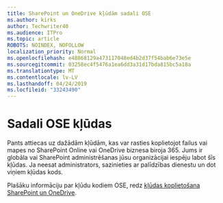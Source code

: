 ```yaml
---
title: SharePoint un OneDrive kļūdām sadali OSE
ms.author: kirks
author: Techwriter40
ms.audience: ITPro
ms.topic: article
ROBOTS: NOINDEX, NOFOLLOW
localization_priority: Normal
ms.openlocfilehash: e48868129a473117048ed4b2d37f54bab6e73e5e
ms.sourcegitcommit: 03258ec4f5476a1ea6dd3a31d17bda815bc5a18a
ms.translationtype: MT
ms.contentlocale: lv-LV
ms.lasthandoff: 04/24/2019
ms.locfileid: "33243490"
---
```

# <a name="ose-sharing-errors"></a>Sadali OSE kļūdas

Pants attiecas uz dažādām kļūdām, kas var rasties koplietojot failus vai mapes no SharePoint Online vai OneDrive biznesa biroja 365. Jums ir globāla vai SharePoint administrēšanas jūsu organizācijai iespēju labot šīs kļūdas. Ja neesat administrators, sazinieties ar palīdzības dienestu un dot viņiem kļūdas kods.

Plašāku informāciju par kļūdu kodiem OSE, redz [kļūdas koplietošana SharePoint un OneDrive](https://docs.microsoft.com/en-us/sharepoint/sharepoint-onedrive-error-message).
